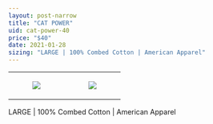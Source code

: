 ```yaml
---
layout: post-narrow
title: "CAT POWER"
uid: cat-power-40
price: "$40"
date: 2021-01-28
sizing: "LARGE | 100% Combed Cotton | American Apparel"
---
```




<table style="width:100%;"><tr><td style="vertical-align:top;">
      <figure class="tmblr-full" data-orig-height="2048" data-orig-width="1365" data-orig-src="https://concertshirts.netlify.app/shirts/0302/0302-01.jpg"><img src="https://64.media.tumblr.com/32f49120f0b2f862308f36d19e3cd1c4/2ee998e58df0960d-38/s540x810/1cf5ce3631e52fa46c09c5c73ae306578b509793.jpg" data-orig-height="2048" data-orig-width="1365" data-orig-src="https://concertshirts.netlify.app/shirts/0302/0302-01.jpg"/></figure></td>
    <td style="vertical-align:top;">
      <figure class="tmblr-full" data-orig-height="2048" data-orig-width="1365" data-orig-src="https://concertshirts.netlify.app/shirts/0302/0302-02.jpg"><img src="https://64.media.tumblr.com/0a619d0842d5ec4b09f24f1e0432e5ed/2ee998e58df0960d-c2/s540x810/39f02a213454d8370ee6c48516c25cadc8dd4f9e.jpg" data-orig-height="2048" data-orig-width="1365" data-orig-src="https://concertshirts.netlify.app/shirts/0302/0302-02.jpg"/></figure></td>
  </tr></table><p>
  LARGE | 100% Combed Cotton | American Apparel
</p>
